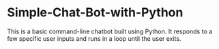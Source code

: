 # Simple-Chat-Bot-with-Python
This is a basic command-line chatbot built using Python. It responds to a few specific user inputs and runs in a loop until the user exits.
